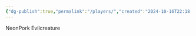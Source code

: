 ```yaml
---
{"dg-publish":true,"permalink":"/players/","created":"2024-10-16T22:18:38.205-05:00","updated":"2024-10-16T22:22:12.705-05:00"}
---
```


NeonPork
Evilcreature